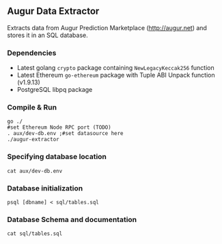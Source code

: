 ## Augur Data Extractor

Extracts data from Augur Prediction Marketplace (http://augur.net) and stores it in an SQL database.

### Dependencies

 * Latest golang `crypto` package containing `NewLegacyKeccak256` function
 * Latest Ethereum `go-ethereum` package with Tuple ABI Unpack function (v1.9.13)
 * PostgreSQL libpq package

### Compile & Run

	go ./
	#set Ethereum Node RPC port (TODO)
	. aux/dev-db.env ;#set datasource here
	./augur-extractor

### Specifying database location

	cat aux/dev-db.env

### Database initialization

	psql [dbname] < sql/tables.sql

### Database Schema and documentation

	cat sql/tables.sql
